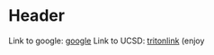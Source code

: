 # Header

Link to google: [google](www.google.com)
Link to UCSD: [tritonlink](students.ucsd.edu) (enjoy